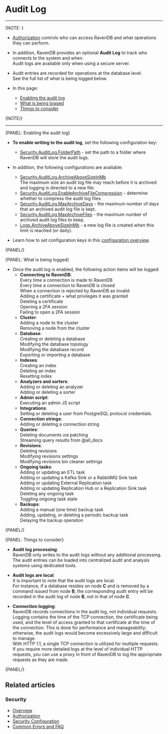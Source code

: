 # Audit Log
---

{NOTE: }

* [Authorization](../../../server/security/authorization/security-clearance-and-permissions) controls who can access RavenDB and what operations they can perform.

* In addition, RavenDB provides an optional **Audit Log** to track who connects to the system and when.  
  Audit logs are available only when using a secure server.

* Audit entries are recorded for operations at the database level.  
  See the full list of what is being logged below.

* In this page:
  * [Enabling the audit log](../../../server/security/audit-log/audit-log#enabling-the-audit-log)
  * [What is being logged](../../../server/security/audit-log/audit-log#what-is-being-logged)
  * [Things to consider](../../../server/security/audit-log/audit-log#things-to-consider)

{NOTE/}

---

{PANEL: Enabling the audit log}

* **To enable writing to the audit log**, set the following configuration key: 
  * [Security.AuditLog.FolderPath](../../../server/configuration/security-configuration#security.auditlog.folderpath) - set the path to a folder where RavenDB will store the audit logs.

* In addition, the following configurations are available:
  * [Security.AuditLog.ArchiveAboveSizeInMb](../../../server/configuration/security-configuration#security.auditlog.archiveabovesizeinmb)  
    The maximum size an audit log file may reach before it is archived and logging is directed to a new file.
  * [Security.AuditLog.EnableArchiveFileCompression](../../../server/configuration/security-configuration#security.auditlog.enablearchivefilecompression) - determine whether to compress the audit log files.
  * [Security.AuditLog.MaxArchiveDays](../../../server/configuration/security-configuration#security.auditlog.maxarchivedays) - the maximum number of days that an archived audit log file is kept.
  * [Security.AuditLog.MaxArchiveFiles](../../../server/configuration/security-configuration#security.auditlog.maxarchivefiles) - the maximum number of archived audit log files to keep.
  * [Logs.ArchiveAboveSizeInMb](../../../server/configuration/logs-configuration#logs.archiveabovesizeinmb) - a new log file is created when this limit is reached (or daily). 

* Learn how to set configuration keys in this [configuration overview](../../../server/configuration/configuration-options).

{PANEL/}

{PANEL: What is being logged}

* Once the audit log is enabled, the following action items will be logged:  
  * **Connecting to RavenDB**:  
    Every time a connection is made to RavenDB  
    Every time a connection to RavenDB is closed  
    When a connection is rejected by RavenDB as invalid  
    Adding a certificate + what privileges it was granted  
    Deleting a certificate  
    Opening a 2FA session  
    Failing to open a 2FA session  
  * **Cluster**:  
    Adding a node to the cluster  
    Removing a node from the cluster  
  * **Database**:  
    Creating or deleting a database  
    Modifying the database topology  
    Modifying the database record  
    Exporting or importing a database  
  * **Indexes**:  
    Creating an index  
    Deleting an index  
    Resetting index  
  * **Analyzers and sorters**:  
    Adding or deleting an analyzer  
    Adding or deleting a sorter  
  * **Admin script**:  
    Executing an admin JS script  
  * **Integrations**:  
    Setting or deleting a user from PostgreSQL protocol credentials.
  * **Connection strings**:  
    Adding or deleting a connection string  
  * **Queries**:  
    Deleting documents via patching  
    Streaming query results from @all_docs  
  * **Revisions**:  
    Deleting revisions  
    Modifying revisions settings  
    Modifying revisions bin cleaner settings  
  * **Ongoing tasks**:  
    Adding or updating an ETL task  
    Adding or updating a Kafka Sink or a RabbitMQ Sink task  
    Adding or updating External Replication task   
    Adding or updating Replication Hub or a Replication Sink task  
    Deleting any ongoing task   
    Toggling ongoing task state  
  * **Backups**:  
    Adding a manual (one time) backup task  
    Adding, updating, or deleting a periodic backup task  
    Delaying the backup operation  

{PANEL/}

{PANEL: Things to consider}

* **Audit log processing**:  
  RavenDB only writes to the audit logs without any additional processing.  
  The audit entries can be loaded into centralized audit and analysis systems using dedicated tools.

* **Audit logs are local**:  
  It is important to note that the audit logs are local.  
  For instance, if a database resides on node **C** and is removed by a command issued from node **B**,
  the corresponding audit entry will be recorded in the audit log of node **B**, not in that of node **C**.

* **Connection logging**:  
  RavenDB records connections in the audit log, not individual requests.
  Logging contains the time of the TCP connection, the certificate being used, and the level of access granted to that certificate at the time of the connection.
  This is done for performance and manageability; otherwise, the audit logs would become excessively large and difficult to manage.  
  With HTTP 1.1, a single TCP connection is utilized for multiple requests.  
  If you require more detailed logs at the level of individual HTTP requests, you can use a proxy in front of RavenDB to log the appropriate requests as they are made.

{PANEL/}

## Related articles

### Security

- [Overview](../../../server/security/overview)
- [Authorization](../../../server/security/authorization/security-clearance-and-permissions)
- [Security Configuration](../../../server/configuration/security-configuration)
- [Common Errors and FAQ](../../../server/security/common-errors-and-faq)
